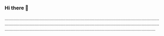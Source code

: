 ### Hi there 👋

.................................................................................................................................................................................................................................................................................................................................................................................